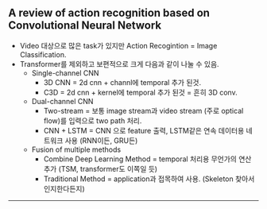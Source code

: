 ## A review of action recognition based on Convolutional Neural Network 
 * Video 대상으로 많은 task가 있지만 Action Recogintion = Image Classification.
 * Transformer를 제외하고 보편적으로 크게 다음과 같이 나눌 수 있음.  
   * Single-channel CNN
     * 3D CNN = 2d cnn + channl에 temporal 추가 된것.
     * C3D    = 2d cnn + kernel에 temporal 추가 된것 = 흔히 3D conv.
   * Dual-channel CNN
     * Two-stream = 보통 image stream과 video stream (주로 optical flow)를 입력으로 two path 처리.
     * CNN + LSTM = CNN 으로 feature 출력, LSTM같은 연속 데이터용 네트워크 사용 (RNN이든, GRU든)
   * Fusion of multiple methods
     * Combine Deep Learning Method = temporal 처리용 무언가의 연산 추가 (TSM, transformer도 이쪽일 듯)
     * Traditional Method = application과 접목하여 사용. (Skeleton 찾아서 인지한다든지)


-------------------------------------------------------
<br/>
